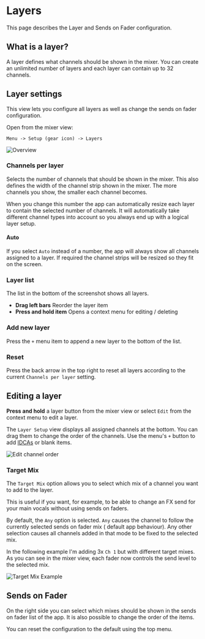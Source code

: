 # Layers

This page describes the Layer and Sends on Fader configuration.

## What is a layer?

A layer defines what channels should be shown in the mixer.
You can create an unlimited number of layers and each layer can contain up to 32 channels.

## Layer settings

This view lets you configure all layers as well as change the sends on fader configuration.

Open from the mixer view:

```menu
Menu -> Setup (gear icon) -> Layers
```

![Overview](img/layers-settings.png)

### Channels per layer

Selects the number of channels that should be shown in the mixer.
This also defines the width of the channel strip shown in the mixer. The more channels you show, the smaller each
channel becomes.

When you change this number the app can automatically resize each layer to contain the selected number of channels.
It will automatically take different channel types into account so you always end up with a logical layer setup.

#### Auto

If you select `Auto` instead of a number, the app will always show all channels assigned to a layer. If required the
channel strips will be resized so they fit on the screen.

### Layer list

The list in the bottom of the screenshot shows all layers.

- **Drag left bars** Reorder the layer item
- **Press and hold item** Opens a context menu for editing / deleting

### Add new layer

Press the `+` menu item to append a new layer to the bottom of the list.

### Reset

Press the back arrow in the top right to reset all layers according to the current `Channels per layer` setting.

## Editing a layer

**Press and hold** a layer button from the mixer view or select `Edit` from the context menu to edit a layer.

The `Layer Setup` view displays all assigned channels at the bottom. You can drag them to change the order of the
channels.
Use the menu's `+` button to add [IDCAs](layer-idcas.md) or blank items.

![Edit channel order](gif/layer-channel-drag.gif)

### Target Mix

The `Target Mix` option allows you to select which mix of a channel you want to add to the layer.

This is useful if you want, for example, to be able to change an FX send for your main vocals without using sends on
faders.

By default, the `Any` option is selected. `Any` causes the channel to follow the currently selected sends on fader mix (
default app behaviour). Any other selection causes all channels added in that mode to be fixed to the selected mix.

In the following example I'm adding 3x `Ch 1` but with different target mixes. As you can see in the mixer view, each
fader now controls the send level to the selected mix.

![Target Mix Example](gif/layer-target-mix.gif)

## Sends on Fader

On the right side you can select which mixes should be shown in the sends on fader list of the app.
It is also possible to change the order of the items.

You can reset the configuration to the default using the top menu.
